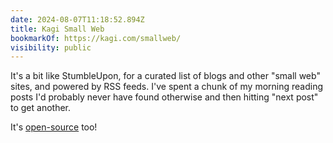 ```yaml
---
date: 2024-08-07T11:18:52.894Z
title: Kagi Small Web
bookmarkOf: https://kagi.com/smallweb/
visibility: public
---
```


It's a bit like StumbleUpon, for a curated list of blogs and other "small web" sites, and powered by RSS feeds. I've spent a chunk of my morning reading posts I'd probably never have found otherwise and then hitting "next post" to get another.

It's [open-source](https://github.com/kagisearch/smallweb) too!
